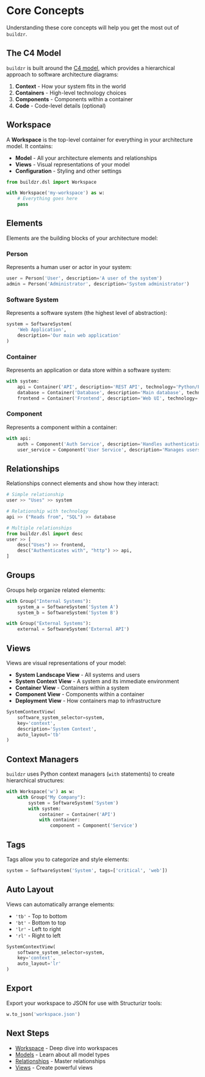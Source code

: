 # Core Concepts

Understanding these core concepts will help you get the most out of `buildzr`.

## The C4 Model

`buildzr` is built around the [C4 model](https://c4model.com/), which provides a hierarchical approach to software architecture diagrams:

1. **Context** - How your system fits in the world
2. **Containers** - High-level technology choices
3. **Components** - Components within a container
4. **Code** - Code-level details (optional)

## Workspace

A **Workspace** is the top-level container for everything in your architecture model. It contains:

- **Model** - All your architecture elements and relationships
- **Views** - Visual representations of your model
- **Configuration** - Styling and other settings

```python
from buildzr.dsl import Workspace

with Workspace('my-workspace') as w:
    # Everything goes here
    pass
```

## Elements

Elements are the building blocks of your architecture model:

### Person

Represents a human user or actor in your system:

```python
user = Person('User', description='A user of the system')
admin = Person('Administrator', description='System administrator')
```

### Software System

Represents a software system (the highest level of abstraction):

```python
system = SoftwareSystem(
    'Web Application',
    description='Our main web application'
)
```

### Container

Represents an application or data store within a software system:

```python
with system:
    api = Container('API', description='REST API', technology='Python/FastAPI')
    database = Container('Database', description='Main database', technology='PostgreSQL')
    frontend = Container('Frontend', description='Web UI', technology='React')
```

### Component

Represents a component within a container:

```python
with api:
    auth = Component('Auth Service', description='Handles authentication')
    user_service = Component('User Service', description='Manages users')
```

## Relationships

Relationships connect elements and show how they interact:

```python
# Simple relationship
user >> "Uses" >> system

# Relationship with technology
api >> ("Reads from", "SQL") >> database

# Multiple relationships
from buildzr.dsl import desc
user >> [
    desc("Uses") >> frontend,
    desc("Authenticates with", "http") >> api,
]
```

## Groups

Groups help organize related elements:

```python
with Group("Internal Systems"):
    system_a = SoftwareSystem('System A')
    system_b = SoftwareSystem('System B')

with Group("External Systems"):
    external = SoftwareSystem('External API')
```

## Views

Views are visual representations of your model:

- **System Landscape View** - All systems and users
- **System Context View** - A system and its immediate environment
- **Container View** - Containers within a system
- **Component View** - Components within a container
- **Deployment View** - How containers map to infrastructure

```python
SystemContextView(
    software_system_selector=system,
    key='context',
    description='System Context',
    auto_layout='tb'
)
```

## Context Managers

`buildzr` uses Python context managers (`with` statements) to create hierarchical structures:

```python
with Workspace('w') as w:
    with Group("My Company"):
        system = SoftwareSystem('System')
        with system:
            container = Container('API')
            with container:
                component = Component('Service')
```

## Tags

Tags allow you to categorize and style elements:

```python
system = SoftwareSystem('System', tags=['critical', 'web'])
```

## Auto Layout

Views can automatically arrange elements:

- `'tb'` - Top to bottom
- `'bt'` - Bottom to top
- `'lr'` - Left to right
- `'rl'` - Right to left

```python
SystemContextView(
    software_system_selector=system,
    key='context',
    auto_layout='lr'
)
```

## Export

Export your workspace to JSON for use with Structurizr tools:

```python
w.to_json('workspace.json')
```

## Next Steps

- [Workspace](workspace.md) - Deep dive into workspaces
- [Models](models.md) - Learn about all model types
- [Relationships](relationships.md) - Master relationships
- [Views](views.md) - Create powerful views
